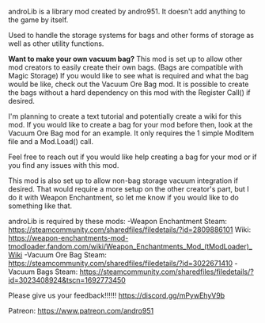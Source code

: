 ﻿androLib is a library mod created by andro951.  It doesn't add anything to the game by itself.

Used to handle the storage systems for bags and other forms of storage as well as other utility functions.

**Want to make your own vacuum bag?**
This mod is set up to allow other mod creators to easily create their own bags.  (Bags are compatible with Magic Storage)
If you would like to see what is required and what the bag would be like, check out the Vacuum Ore Bag mod.
It is possible to create the bags without a hard dependency on this mod with the Register Call() if desired.

I'm planning to create a text tutorial and potentially create a wiki for this mod.
If you would like to create a bag for your mod before then, look at the Vacuum Ore Bag mod for an example.  It only requires the 1 simple ModItem file and a Mod.Load() call.

Feel free to reach out if you would like help creating a bag for your mod or if you find any issues with this mod.

This mod is also set up to allow non-bag storage vacuum integration if desired.  That would require a more setup on the other creator's part, 
but I do it with Weapon Enchantment, so let me know if you would like to do something like that.

androLib is required by these mods:
	-Weapon Enchantment
		Steam: https://steamcommunity.com/sharedfiles/filedetails/?id=2809886101
		Wiki: https://weapon-enchantments-mod-tmodloader.fandom.com/wiki/Weapon_Enchantments_Mod_(tModLoader)_Wiki
	-Vacuum Ore Bag
		Steam: https://steamcommunity.com/sharedfiles/filedetails/?id=3022671410
	-Vacuum Bags
		Steam: https://steamcommunity.com/sharedfiles/filedetails/?id=3023408924&tscn=1692773450

Please give us your feedback!!!!!!
https://discord.gg/mPywEhyV9b

Patreon:
https://www.patreon.com/andro951